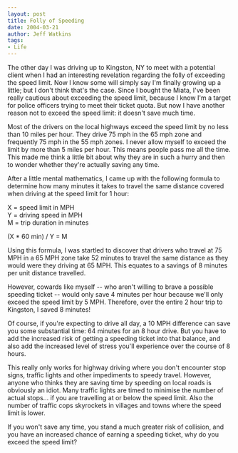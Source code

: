 ```yaml
---
layout: post
title: Folly of Speeding
date: 2004-03-21
author: Jeff Watkins
tags:
- Life
---
```


<p>The other day I was driving up to Kingston, NY to meet with a
potential client when I had an interesting revelation regarding the
folly of exceeding the speed limit. Now I know some will simply say I'm
finally growing up a little; but I don't think that's the case. Since I
bought the Miata, I've been really cautious about exceeding the speed
limit, because I know I'm a target for police officers trying to meet
their ticket quota. But now I have another reason not to exceed the
speed limit: it doesn't save much time.</p>
<p>Most of the drivers on the local highways exceed the speed limit by
no less than 10 miles per hour. They drive 75 mph in the 65 mph zone
and frequently 75 mph in the 55 mph zones. I never allow myself to
exceed the limit by more than 5 miles per hour. This means people pass
me all the time. This made me think a little bit about why they are in
such a hurry and then to wonder whether they're actually saving any
time.</p>
<p>After a little mental mathematics, I came up with the following
formula to determine how many minutes it takes to travel the same
distance covered when driving at the speed limit for 1 hour:</p>
<p>X = speed limit in MPH<br/>
Y = driving speed in MPH<br/>
M = trip duration in minutes</p>
<p>(X * 60 min) / Y = M</p>
<p>Using this formula, I was startled to discover that drivers who
travel at 75 MPH in a 65 MPH zone take 52 minutes to travel the same
distance as they would were they driving at 65 MPH. This equates to a
savings of 8 minutes per unit distance travelled.</p>
<p>However, cowards like myself -- who aren't willing to brave a
possible speeding ticket -- would only save 4 minutes per hour
because we'll only exceed the speed limit by 5 MPH. Therefore, over the
entire 2 hour trip to Kingston, I saved 8 minutes!</p>
<p>Of course, if you're expecting to drive all day, a 10 MPH difference
can save you some substantial time: 64 minutes for an 8 hour drive. But
you have to add the increased risk of getting a speeding ticket into
that balance, and also add the increased level of stress you'll
experience over the course of 8 hours.</p>
<p>This really only works for highway driving where you don't encounter
stop signs, traffic lights and other impediments to speedy travel.
However, anyone who thinks they are saving time by speeding on local
roads is obviously an idiot. Many traffic lights are timed to minimise
the number of actual stops... if you are travelling at or below the
speed limit. Also the number of traffic cops skyrockets in villages and
towns where the speed limit is lower.</p>
<p>If you won't save any time, you stand a much greater risk of
collision, and you have an increased chance of earning a speeding
ticket, why do you exceed the speed limit?</p>